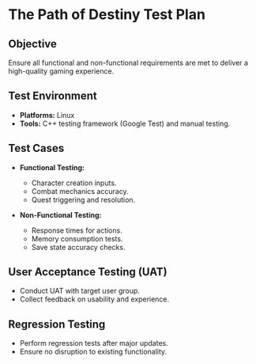# The Path of Destiny Test Plan

## Objective

Ensure all functional and non-functional requirements are met to deliver a high-quality gaming experience.

## Test Environment

- **Platforms:** Linux
- **Tools:** C++ testing framework (Google Test) and manual testing.

## Test Cases

- **Functional Testing:**
  - Character creation inputs.
  - Combat mechanics accuracy.
  - Quest triggering and resolution.

- **Non-Functional Testing:**
  - Response times for actions.
  - Memory consumption tests.
  - Save state accuracy checks.

## User Acceptance Testing (UAT)

- Conduct UAT with target user group.
- Collect feedback on usability and experience.

## Regression Testing

- Perform regression tests after major updates.
- Ensure no disruption to existing functionality.
